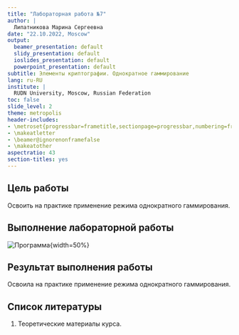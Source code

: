 ```yaml
---
title: "Лабораторная работа №7"
author: |
  Липатникова Марина Сергеевна
date: "22.10.2022, Moscow"
output:
  beamer_presentation: default
  slidy_presentation: default
  ioslides_presentation: default
  powerpoint_presentation: default
subtitle: Элементы криптографии. Однократное гаммирование
lang: ru-RU
institute: |
  RUDN University, Moscow, Russian Federation
toc: false
slide_level: 2
theme: metropolis
header-includes:
- \metroset{progressbar=frametitle,sectionpage=progressbar,numbering=fraction}
- \makeatletter
- \beamer@ignorenonframefalse
- \makeatother
aspectratio: 43
section-titles: yes
---
```


## Цель работы

Освоить на практике применение режима однократного гаммирования.

## Выполнение лабораторной работы

![Программа](1.png){width=50%}

## Результат выполнения работы

Освоила на практике применение режима однократного гаммирования.


## Список литературы

1. Теоретические материалы курса.

